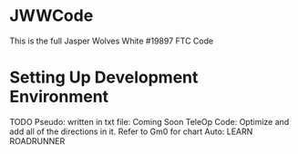# JWWCode

This is the full Jasper Wolves White #19897 FTC Code

# Setting Up Development Environment

TODO
Pseudo: written in txt file: Coming Soon
TeleOp Code: Optimize and add all of the directions in it. Refer to Gm0 for chart
Auto: LEARN ROADRUNNER 